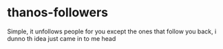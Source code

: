 # thanos-followers
Simple, it unfollows people for you except the ones that follow you back, i dunno th idea just came in to me head
